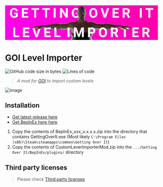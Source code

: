 ![image](./GOILevelImporterBanner.png)

# GOI Level Importer
![GitHub code size in bytes](https://img.shields.io/github/languages/code-size/Jor02/GOILevelImporter?style=flat-square&color=brightgreen)
![Lines of code](https://img.shields.io/tokei/lines/github/Jor02/GOILevelImporter?style=flat-square)
> _A mod for [GOI](https://store.steampowered.com/app/240720/Getting_Over_It_with_Bennett_Foddy/) to import custom levels_

![image](./preview.gif)

## Installation
- [Get latest release here](https://github.com/Jor02/GOILevelImporter/releases/latest)
- [Get BepInEx here here](https://github.com/BepInEx/BepInEx/releases/latest)

1. Copy the contents of BepInEx_xxx_x.x.x.x.zip into the directory that contains GettingOverIt.exe (Most likely `C:\Program Files (x86)\Steam\steamapps\common\Getting Over It`)
2. Copy the contents of CustomLeverImporterMod.zip into the `.../Getting Over It/BepInEx/plugins/` directory

## Third party licenses
> Please check [Third party licenses](./THIRDPARTY.md)
